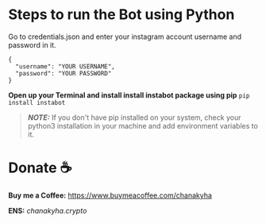 # Steps to run the Bot using Python

Go to credentials.json and enter your instagram account username and password in it.

```
{
  "username": "YOUR USERNAME",
  "password": "YOUR PASSWORD"
}
```

**Open up your Terminal and install install instabot package using pip**
`pip install instabot`

> **_NOTE:_** If you don't have pip installed on your system, check your python3 installation in your machine and add environment variables to it.

# Donate ☕

**Buy me a Coffee:** https://www.buymeacoffee.com/chanakyha

**ENS:** _chanakyha.crypto_

